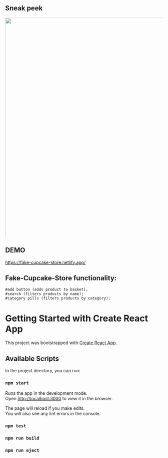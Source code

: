 ## Sneak peek
<img src="https://github.com/LazyAnTT/React-Fake-Cupcake-Store/blob/main/public/Assets/Images/fake-cupcake-store-intro.png" style="width:700px;" />

## DEMO
https://fake-cupcake-store.netlify.app/

## Fake-Cupcake-Store functionality:
    #add button (adds product to basket);
    #search (filters products by name);
    #category pills (filters products by category);

# Getting Started with Create React App

This project was bootstrapped with [Create React App](https://github.com/facebook/create-react-app).

## Available Scripts

In the project directory, you can run:

### `npm start`

Runs the app in the development mode.\
Open [http://localhost:3000](http://localhost:3000) to view it in the browser.

The page will reload if you make edits.\
You will also see any lint errors in the console.

### `npm test`

### `npm run build`

### `npm run eject`


